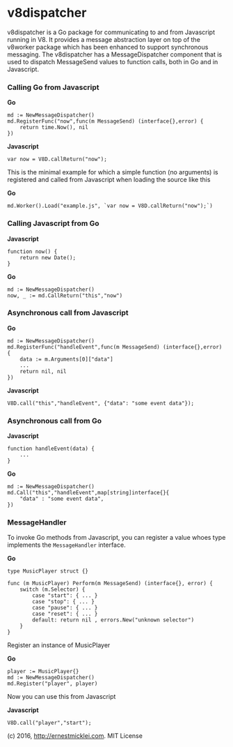 # v8dispatcher

v8dispatcher is a Go package for communicating to and from Javascript running in V8.
It provides a message abstraction layer on top of the v8worker package which has been enhanced to support synchronous messaging.
The v8dispatcher has a MessageDispatcher component that is used to dispatch MessageSend values to function calls, both in Go and in Javascript.

### Calling Go from Javascript

__Go__

	md := NewMessageDispatcher()
	md.RegisterFunc("now",func(m MessageSend) (interface{},error) {
		return time.Now(), nil	
	})
	
__Javascript__

	var now = V8D.callReturn("now");		
	
This is the minimal example for which a simple function (no arguments) is registered and called from Javascript when loading the source like this

__Go__	
	
	md.Worker().Load("example.js", `var now = V8D.callReturn("now");`)


### Calling Javascript from Go

__Javascript__

	function now() {
		return new Date();
	}
	
__Go__

	md := NewMessageDispatcher()
	now, _ := md.CallReturn("this","now")
	
	
### Asynchronous call from Javascript

__Go__

	md := NewMessageDispatcher()
	md.RegisterFunc("handleEvent",func(m MessageSend) (interface{},error) {
		data := m.Arguments[0]["data"]
		...
		return nil, nil	
	})

__Javascript__

	V8D.call("this","handleEvent", {"data": "some event data"});
	
### Asynchronous call from Go

__Javascript__

	function handleEvent(data) {
		...
	}

__Go__

	md := NewMessageDispatcher()
	md.Call("this","handleEvent",map[string]interface{}{
		"data" : "some event data",
	})
	
### MessageHandler

To invoke Go methods from Javascript, you can register a value whoes type implements the `MessageHandler` interface.

__Go__

	type MusicPlayer struct {}
	
	func (m MusicPlayer) Perform(m MessageSend) (interface{}, error) {
		switch (m.Selector) {
			case "start": { ... }
			case "stop": { ... }
			case "pause": { ... }
			case "reset": { ... }
			default: return nil , errors.New("unknown selector")
		}
	}

Register an instance of MusicPlayer

__Go__

	player := MusicPlayer{}
	md := NewMessageDispatcher()
	md.Register("player", player)

Now you can use this from Javascript

__Javascript__

	V8D.call("player","start");
	
	
(c) 2016, http://ernestmicklei.com. MIT License	